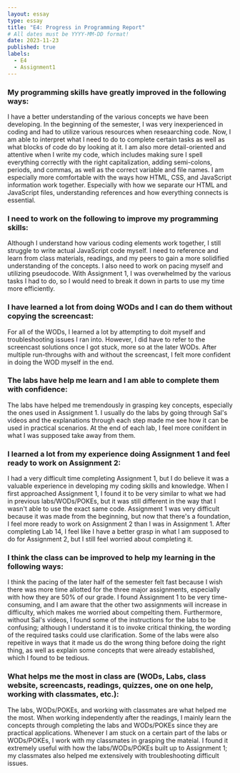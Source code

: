```yaml
---
layout: essay
type: essay
title: "E4: Progress in Programming Report"
# All dates must be YYYY-MM-DD format!
date: 2023-11-23
published: true
labels:
  - E4
  - Assignment1
---
```

<h3>My programming skills have greatly improved in the following ways:</h3>
I have a better understanding of the various concepts we have been developing. In the beginning of the semester, I was very inexperienced in coding and had to utilize various resources when reseaarching code. Now, I am able to interpret what I need to do to complete certain tasks as well as what blocks of code do by looking at it. I am also more detail-oriented and attentive when I write my code, which includes making sure I spell everything correctly with the right capitalization, adding semi-colons, periods, and commas, as well as the correct variable and file names. I am especially more comfortable with the ways how HTML, CSS, and JavaScript information work together. Especially with how we separate our HTML and JavaScript files, understanding references and how everything connects is essential.

<h3>I need to work on the following to improve my programming skills:</h3>
Although I understand how various coding elements work together, I still struggle to write actual JavaScript code myself. I need to reference and learn from class materials, readings, and my peers to gain a more solidified understanding of the concepts. I also need to work on pacing myself and utilizing pseudocode. With Assignment 1, I was overwhelmed by the various tasks I had to do, so I would need to break it down in parts to use my time more efficiently. 

<h3>I have learned a lot from doing WODs and I can do them without copying the screencast:</h3>
For all of the WODs, I learned a lot by attempting to doit myself and troubleshooting issues I ran into. However, I did have to refer to the screencast solutions once I got stuck, more so at the later WODs. After multiple run-throughs with and without the screencast, I felt more confident in doing the WOD myself in the end.

<h3>The labs have help me learn and I am able to complete them with confidence:</h3>
The labs have helped me tremendously in grasping key concepts, especially the ones used in Assignment 1. I usually do the labs by going through Sal's videos and the explanations through each step made me see how it can be used in practical scenarios. At the end of each lab, I feel more conifdent in what I was supposed take away from them. 

<h3>I learned a lot from my experience doing Assignment 1 and feel ready to work on Assignment 2:</h3>
I had a very difficult time completing Assignment 1, but I do believe it was a valuable experience in developing my coding skills and knowledge. When I first approached Assignment 1, I found it to be very similar to what we had in previous labs/WODs/POKEs, but it was still different in the way that I wasn't able to use the exact same code. Assignment 1 was very difficult because it was made from the beginning, but now that there's a foundation, I feel more ready to work on Assignment 2 than I was in Assignment 1. After completing Lab 14, I feel like I have a better grasp in what I am supposed to do for Assignment 2, but I still feel worried about completing it.

<h3>I think the class can be improved to help my learning in the following ways:</h3>
I think the pacing of the later half of the semester felt fast because I wish there was more time allotted for the three major assignments, especially with how they are 50% of our grade. I found Assignment 1 to be very time-consuming, and I am aware that the other two assignments will increase in difficulty, which makes me worried about compelting them. Furthermore, without Sal's videos, I found some of the instructions for the labs to be confusing; although I understand it is to invoke critical thinking, the wording of the required tasks could use clarification. Some of the labs were also repeitive in ways that it made us do the wrong thing before doing the right thing, as well as explain some concepts that were already established, which I found to be tedious. 

<h3>What helps me the most in class are (WODs, Labs, class website, screencasts, readings, quizzes, one on one help, working with classmates, etc.):</h3>
The labs, WODs/POKEs, and working with classmates are what helped me the most. When working independently after the readings, I mainly learn the concepts through completing the labs and WODs/POKEs since they are practical applications. Whenever I am stuck on a certain part of the labs or WODs/POKEs, I work with my classmates in grasping the mateial. I found it extremely useful with how the labs/WODs/POKEs built up to Assignment 1; my classmates also helped me extensively with troubleshooting difficult issues. 
